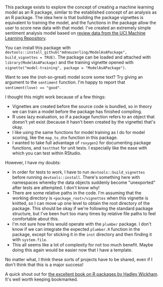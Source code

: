 This package exists to explore the concept of creating a machine learning model as an R package, similar to the established concept of an analysis as an R package. The idea here is that building the package vignettes is equivalent to training the model, and the functions in the package allow the user to score new data with that model. I've created an extremely simple sentiment analysis model based on [review data from the UCI Machine Learning Repository](https://archive.ics.uci.edu/ml/datasets/Sentiment+Labelled+Sentences).

You can install this package with `devtools::install_github("mdneuzerling/ModelAsAPackage", build_vignettes = TRUE)`. The package can be loaded and attached with `library(ModelAsAPackage)` and the training vignette opened with `vignette("model-training", package = "ModelAsAPackage")`.

Want to see the (not-so-great) model score some text? Try giving an argument to the `sentiment` function. I'm happy to report that `sentiment(love) == "good"`.

I thought this might work because of a few things:

* Vignettes are created before the source code is bundled, so in theory we can train a model before the package has finished compiling.
* R uses lazy evaluation, so if a package function refers to an object that doesn't yet exist (because it hasn't been created by the vignette) that's okay.
* I like using the same functions for model training as I do for model scoring, like the `map_to_dtm` function in this package.
* I wanted to take full advantage of `roxygen2` for documenting package functions, and `testthat` for unit tests. I especially like the ease with which you can test within RStudio.

However, I have my doubts:

* In order for tests to work, I have to run `devtools::build_vignettes` before running `devtools::install`. There's something here with namespaces whereby the data objects suddenly become "unexported" after tests are attempted. I don't know why!
* There are some relative paths in the code. I'm assuming that the working directory is `<package_root>/vignettes` when this vignette is knitted, so I can move up one level to obtain the root directory of the package. This should be okay if we're following the standard package structure, but I've been hurt too many times by relative file paths to feel comfortable about this.
* I'm not sure how this would operate with the `plumber` package. I don't know if we can integrate the expected `plumber.R` function in the package, except for sticking it in the `inst` directory and then finding it with `system.file`.
* This all seems like a lot of complexity for not too much benefit. Maybe doing this again would be easier now that I have a template.

No matter what, I think these sorts of projects have to be shared, even if I don't think that this is a major success!

A quick shout out for [the excellent book on R packages by Hadley Wickham](http://r-pkgs.had.co.nz/). It's well worth keeping bookmarked.
